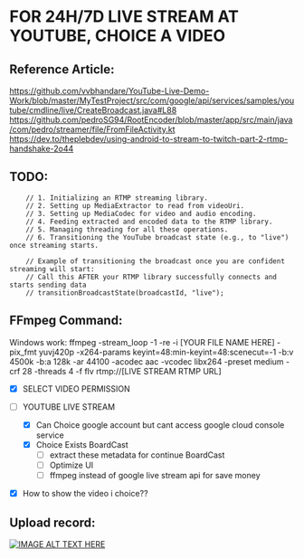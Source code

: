 # FOR 24H/7D LIVE STREAM AT YOUTUBE, CHOICE A VIDEO


## Reference Article:

https://github.com/vvbhandare/YouTube-Live-Demo-Work/blob/master/MyTestProject/src/com/google/api/services/samples/youtube/cmdline/live/CreateBroadcast.java#L88
https://github.com/pedroSG94/RootEncoder/blob/master/app/src/main/java/com/pedro/streamer/file/FromFileActivity.kt
https://dev.to/theplebdev/using-android-to-stream-to-twitch-part-2-rtmp-handshake-2o44

## TODO:

        // 1. Initializing an RTMP streaming library.
        // 2. Setting up MediaExtractor to read from videoUri.
        // 3. Setting up MediaCodec for video and audio encoding.
        // 4. Feeding extracted and encoded data to the RTMP library.
        // 5. Managing threading for all these operations.
        // 6. Transitioning the YouTube broadcast state (e.g., to "live") once streaming starts.

        // Example of transitioning the broadcast once you are confident streaming will start:
        // Call this AFTER your RTMP library successfully connects and starts sending data
        // transitionBroadcastState(broadcastId, "live");



## FFmpeg Command:

Windows work: ffmpeg -stream_loop -1 -re -i [YOUR FILE NAME HERE] -pix_fmt yuvj420p -x264-params keyint=48:min-keyint=48:scenecut=-1 -b:v 4500k -b:a 128k -ar 44100 -acodec aac -vcodec libx264 -preset medium -crf 28 -threads 4 -f flv rtmp://[LIVE STREAM RTMP URL]



- [X] SELECT VIDEO PERMISSION
- [ ] YOUTUBE LIVE STREAM
  - [X] Can Choice google account but cant access google cloud console service 
  - [X] Choice Exists BoardCast
    - [ ] extract these metadata for continue BoardCast
    - [ ] Optimize UI
    - [ ] ffmpeg instead of google live stream api for save money
- [X] How to show the video i choice??


## Upload record:

[![IMAGE ALT TEXT HERE](https://img.youtube.com/vi/fQj3g6tzgKQ/0.jpg)](https://www.youtube.com/watch?v=fQj3g6tzgKQ)
